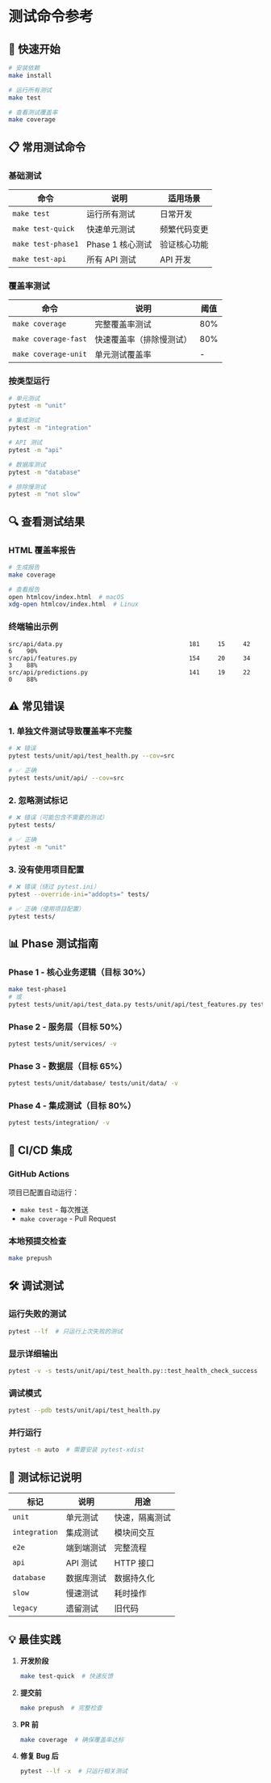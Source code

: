 # 测试命令参考

## 🎯 快速开始

```bash
# 安装依赖
make install

# 运行所有测试
make test

# 查看测试覆盖率
make coverage
```

## 📋 常用测试命令

### 基础测试
| 命令 | 说明 | 适用场景 |
|------|------|----------|
| `make test` | 运行所有测试 | 日常开发 |
| `make test-quick` | 快速单元测试 | 频繁代码变更 |
| `make test-phase1` | Phase 1 核心测试 | 验证核心功能 |
| `make test-api` | 所有 API 测试 | API 开发 |

### 覆盖率测试
| 命令 | 说明 | 阈值 |
|------|------|------|
| `make coverage` | 完整覆盖率测试 | 80% |
| `make coverage-fast` | 快速覆盖率（排除慢测试） | 80% |
| `make coverage-unit` | 单元测试覆盖率 | - |

### 按类型运行
```bash
# 单元测试
pytest -m "unit"

# 集成测试
pytest -m "integration"

# API 测试
pytest -m "api"

# 数据库测试
pytest -m "database"

# 排除慢测试
pytest -m "not slow"
```

## 🔍 查看测试结果

### HTML 覆盖率报告
```bash
# 生成报告
make coverage

# 查看报告
open htmlcov/index.html  # macOS
xdg-open htmlcov/index.html  # Linux
```

### 终端输出示例
```
src/api/data.py                                   181     15     42      6    90%
src/api/features.py                               154     20     34      3    88%
src/api/predictions.py                            141     19     22      0    88%
```

## ⚠️ 常见错误

### 1. 单独文件测试导致覆盖率不完整
```bash
# ❌ 错误
pytest tests/unit/api/test_health.py --cov=src

# ✅ 正确
pytest tests/unit/api/ --cov=src
```

### 2. 忽略测试标记
```bash
# ❌ 错误（可能包含不需要的测试）
pytest tests/

# ✅ 正确
pytest -m "unit"
```

### 3. 没有使用项目配置
```bash
# ❌ 错误（绕过 pytest.ini）
pytest --override-ini="addopts=" tests/

# ✅ 正确（使用项目配置）
pytest tests/
```

## 📊 Phase 测试指南

### Phase 1 - 核心业务逻辑（目标 30%）
```bash
make test-phase1
# 或
pytest tests/unit/api/test_data.py tests/unit/api/test_features.py tests/unit/api/test_predictions.py
```

### Phase 2 - 服务层（目标 50%）
```bash
pytest tests/unit/services/ -v
```

### Phase 3 - 数据层（目标 65%）
```bash
pytest tests/unit/database/ tests/unit/data/ -v
```

### Phase 4 - 集成测试（目标 80%）
```bash
pytest tests/integration/ -v
```

## 🚀 CI/CD 集成

### GitHub Actions
项目已配置自动运行：
- `make test` - 每次推送
- `make coverage` - Pull Request

### 本地预提交检查
```bash
make prepush
```

## 🛠️ 调试测试

### 运行失败的测试
```bash
pytest --lf  # 只运行上次失败的测试
```

### 显示详细输出
```bash
pytest -v -s tests/unit/api/test_health.py::test_health_check_success
```

### 调试模式
```bash
pytest --pdb tests/unit/api/test_health.py
```

### 并行运行
```bash
pytest -n auto  # 需要安装 pytest-xdist
```

## 📝 测试标记说明

| 标记 | 说明 | 用途 |
|------|------|------|
| `unit` | 单元测试 | 快速，隔离测试 |
| `integration` | 集成测试 | 模块间交互 |
| `e2e` | 端到端测试 | 完整流程 |
| `api` | API 测试 | HTTP 接口 |
| `database` | 数据库测试 | 数据持久化 |
| `slow` | 慢速测试 | 耗时操作 |
| `legacy` | 遗留测试 | 旧代码 |

## 💡 最佳实践

1. **开发阶段**
   ```bash
   make test-quick  # 快速反馈
   ```

2. **提交前**
   ```bash
   make prepush  # 完整检查
   ```

3. **PR 前**
   ```bash
   make coverage  # 确保覆盖率达标
   ```

4. **修复 Bug 后**
   ```bash
   pytest --lf -x  # 只运行相关测试
   ```
